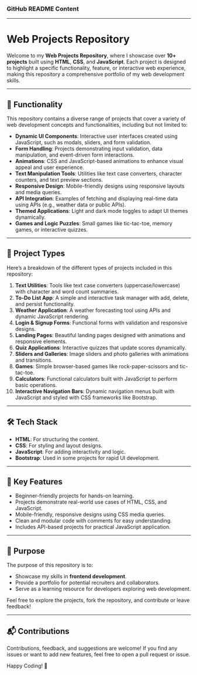 ### GitHub README Content

---

# Web Projects Repository

Welcome to my **Web Projects Repository**, where I showcase over **10+ projects** built using **HTML**, **CSS**, and **JavaScript**. Each project is designed to highlight a specific functionality, feature, or interactive web experience, making this repository a comprehensive portfolio of my web development skills.

---

## 🚀 **Functionality**

This repository contains a diverse range of projects that cover a variety of web development concepts and functionalities, including but not limited to:

- **Dynamic UI Components**: Interactive user interfaces created using JavaScript, such as modals, sliders, and form validation.
- **Form Handling**: Projects demonstrating input validation, data manipulation, and event-driven form interactions.
- **Animations**: CSS and JavaScript-based animations to enhance visual appeal and user experience.
- **Text Manipulation Tools**: Utilities like text case converters, character counters, and text preview sections.
- **Responsive Design**: Mobile-friendly designs using responsive layouts and media queries.
- **API Integration**: Examples of fetching and displaying real-time data using APIs (e.g., weather data or public APIs).
- **Themed Applications**: Light and dark mode toggles to adapt UI themes dynamically.
- **Games and Logic Puzzles**: Small games like tic-tac-toe, memory games, or interactive quizzes.

---

## 📂 **Project Types**

Here’s a breakdown of the different types of projects included in this repository:

1. **Text Utilities**: Tools like text case converters (uppercase/lowercase) with character and word count summaries.
2. **To-Do List App**: A simple and interactive task manager with add, delete, and persist functionality.
3. **Weather Application**: A weather forecasting tool using APIs and dynamic JavaScript rendering.
4. **Login & Signup Forms**: Functional forms with validation and responsive designs.
5. **Landing Pages**: Beautiful landing pages designed with animations and responsive elements.
6. **Quiz Applications**: Interactive quizzes that update scores dynamically.
7. **Sliders and Galleries**: Image sliders and photo galleries with animations and transitions.
8. **Games**: Simple browser-based games like rock-paper-scissors and tic-tac-toe.
9. **Calculators**: Functional calculators built with JavaScript to perform basic operations.
10. **Interactive Navigation Bars**: Dynamic navigation menus built with JavaScript and styled with CSS frameworks like Bootstrap.

---

## 🛠️ **Tech Stack**

- **HTML**: For structuring the content.
- **CSS**: For styling and layout designs.
- **JavaScript**: For adding interactivity and logic.
- **Bootstrap**: Used in some projects for rapid UI development.

---

## 🌟 **Key Features**

- Beginner-friendly projects for hands-on learning.
- Projects demonstrate real-world use cases of HTML, CSS, and JavaScript.
- Mobile-friendly, responsive designs using CSS media queries.
- Clean and modular code with comments for easy understanding.
- Includes API-based projects for practical JavaScript application.

---

## 🎯 **Purpose**

The purpose of this repository is to:

- Showcase my skills in **frontend development**.
- Provide a portfolio for potential recruiters and collaborators.
- Serve as a learning resource for developers exploring web development.

Feel free to explore the projects, fork the repository, and contribute or leave feedback!

---

## 📬 **Contributions**

Contributions, feedback, and suggestions are welcome! If you find any issues or want to add new features, feel free to open a pull request or issue.

Happy Coding! 🚀
